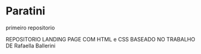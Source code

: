 # Paratini
 primeiro repositorio

 REPOSITORIO  LANDING PAGE COM HTML e CSS 
 BASEADO NO TRABALHO DE Rafaella Ballerini
  
